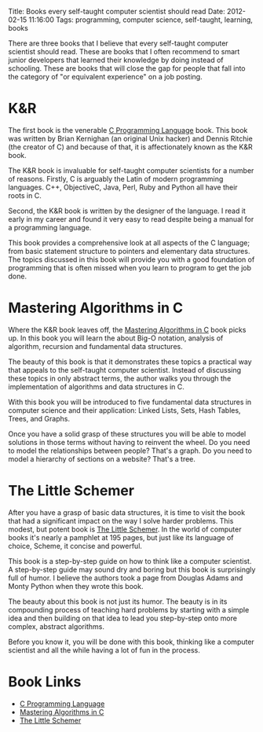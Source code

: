 Title: Books every self-taught computer scientist should read
Date: 2012-02-15 11:16:00
Tags: programming, computer science, self-taught, learning, books

There are three books that I believe that every self-taught computer
scientist should read.  These are books that I often recommend to
smart junior developers that learned their knowledge by doing instead
of schooling. These are books that will close the gap for people that
fall into the category of "or equivalent experience" on a job posting.

# K&R

The first book is the venerable [C Programming
Language](http://amzn.to/zUOn2s) book. This book was written by Brian
Kernighan (an original Unix hacker) and Dennis Ritchie (the creator of
C) and because of that, it is affectionately known as the K&R book.

The K&R book is invaluable for self-taught computer scientists for a
number of reasons.  Firstly, C is arguably the Latin of modern
programming languages. C++, ObjectiveC, Java, Perl, Ruby and Python all have
their roots in C.

Second, the K&R book is written by the designer of the language. I
read it early in my career and found it very easy to read despite
being a manual for a programming language.

This book provides a comprehensive look at all aspects of the C
language; from basic statement structure to pointers and elementary
data structures. The topics discussed in this book will provide you
with a good foundation of programming that is often missed when you
learn to program to get the job done.

# Mastering Algorithms in C

Where the K&R book leaves off, the [Mastering Algorithms in
C](http://amzn.to/yIiWbR) book picks up. In this book you will learn
the about Big-O notation, analysis of algorithm, recursion
and fundamental data structures.

The beauty of this book is that it demonstrates these topics a
practical way that appeals to the self-taught computer
scientist. Instead of discussing these topics in only abstract terms,
the author walks you through the implementation of algorithms and data
structures in C.

With this book you will be introduced to five fundamental data
structures in computer science and their application: Linked Lists,
Sets, Hash Tables, Trees, and Graphs.

Once you have a solid grasp of these structures you will be able to
model solutions in those terms without having to reinvent the
wheel.  Do you need to model the relationships between people?  That's
a graph.  Do you need to model a hierarchy of sections on a website?
That's a tree.

# The Little Schemer

After you have a grasp of basic data structures, it is time to visit
the book that had a significant impact on the way I solve harder
problems.  This modest, but potent book is [The Little
Schemer](http://amzn.to/z2FOF7).  In the world of computer books it's
nearly a pamphlet at 195 pages, but just like its language of choice,
Scheme, it concise and powerful.

This book is a step-by-step guide on how to think like a computer
scientist.  A step-by-step guide may sound dry and boring but this
book is surprisingly full of humor.  I believe the authors took a page
from Douglas Adams and Monty Python when they wrote this book.

The beauty about this book is not just its humor.  The beauty is in
its compounding process of teaching hard problems by starting with a
simple idea and then building on that idea to lead you step-by-step
onto more complex, abstract algorithms.

Before you know it, you will be done with this book, thinking like a
computer scientist and all the while having a lot of fun in the
process.

# Book Links

* [C Programming Language](http://amzn.to/zUOn2s)
* [Mastering Algorithms in C](http://amzn.to/yIiWbR)
* [The Little Schemer](http://amzn.to/z2FOF7)
